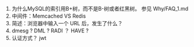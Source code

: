 1. 为什么MySQL的索引用B+树，而不是B-树或者红黑树。 参见 Why/FAQ_1.md
2. 中间件：Memcached VS Redis
3. 简述：浏览器中输入一个 URL 后，发生了什么？
4. dmesg ?   DML ?  RADI ？ HAVE ?
5. 认证方式？ jwt
